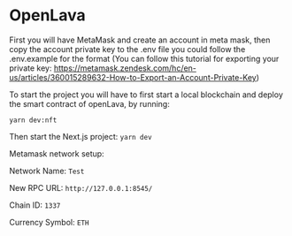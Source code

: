 # OpenLava

First you will have MetaMask and create an account in meta mask, then copy the account private key to the .env file
you could follow the .env.example for the format (You can follow this tutorial for exporting your private key: https://metamask.zendesk.com/hc/en-us/articles/360015289632-How-to-Export-an-Account-Private-Key)

To start the project you will have to first start a local blockchain and deploy the smart contract of openLava, by running:

`yarn dev:nft`

Then start the Next.js project:
`yarn dev`

Metamask network setup:

Network Name:
`Test`

New RPC URL:
`http://127.0.0.1:8545/`

Chain ID:
`1337`

Currency Symbol:
`ETH`
